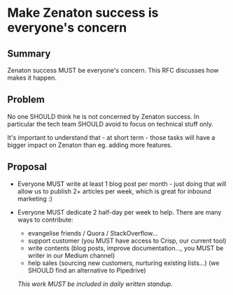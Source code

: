 # Make Zenaton success is everyone's concern

## Summary

Zenaton success MUST be everyone's concern. This RFC discusses how makes it happen.

## Problem

No one SHOULD think he is not concerned by Zenaton success.
In particular the tech team SHOULD avoid to focus on technical stuff only.

It's important to understand that - at short term - those tasks will have a bigger impact on Zenaton than eg. adding more features.

## Proposal

- Everyone MUST write at least 1 blog post per month - just doing that will allow us to publish 2+ articles per week, which is great for inbound marketing :)
- Everyone MUST dedicate 2 half-day per week to help. There are many ways to contribute:
    - evangelise friends / Quora / StackOverflow...
    - support customer (you MUST have access to Crisp, our current tool)
    - write contents (blog posts, improve documentation..., you MUST be writer in our Medium channel)
    - help sales (sourcing new customers, nurturing existing lists...)  (we SHOULD find an alternative to Pipedrive)

    *This work MUST be included in daily written standup*.
